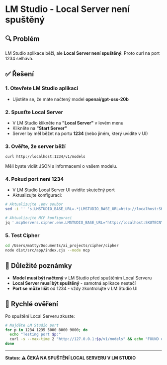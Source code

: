 # LM Studio - Local Server není spuštěný

## 🔍 Problém
LM Studio aplikace běží, ale **Local Server není spuštěný**. Proto curl na port 1234 selhává.

## ✅ Řešení

### 1. Otevřete LM Studio aplikaci
- Ujistěte se, že máte načtený model **openai/gpt-oss-20b**

### 2. Spusťte Local Server
- V LM Studio klikněte na **"Local Server"** v levém menu
- Klikněte na **"Start Server"** 
- Server by měl běžet na portu **1234** (nebo jiném, který uvidíte v UI)

### 3. Ověřte, že server běží
```bash
curl http://localhost:1234/v1/models
```
Měli byste vidět JSON s informacemi o vašem modelu.

### 4. Pokud port není 1234
- V LM Studio Local Server UI uvidíte skutečný port
- Aktualizujte konfiguraci:

```bash
# Aktualizujte .env soubor
sed -i '' 's|LMSTUDIO_BASE_URL=.*|LMSTUDIO_BASE_URL=http://localhost:SKUTECNY_PORT/v1|' /Users/matty/Documents/ai_projects/cipher/cipher/.env

# Aktualizujte MCP konfiguraci
jq '.mcpServers.cipher.env.LMSTUDIO_BASE_URL="http://localhost:SKUTECNY_PORT/v1"' ~/.cursor/mcp.json | tee ~/.cursor/mcp.json
```

### 5. Test Cipher
```bash
cd /Users/matty/Documents/ai_projects/cipher/cipher
node dist/src/app/index.cjs --mode mcp
```

## 🚨 Důležité poznámky

- **Model musí být načtený** v LM Studio před spuštěním Local Serveru
- **Local Server musí být spuštěný** - samotná aplikace nestačí
- **Port se může lišit** od 1234 - vždy zkontrolujte v LM Studio UI

## 🔧 Rychlé ověření

Po spuštění Local Serveru zkuste:
```bash
# Najděte LM Studio port
for p in 1234 1235 5000 8000 9000; do 
  echo "Testing port $p:"
  curl -s --max-time 2 "http://127.0.0.1:$p/v1/models" && echo "FOUND on port $p" && break
done
```

---

**Status: ⚠️ ČEKÁ NA SPUŠTĚNÍ LOCAL SERVERU V LM STUDIO**

